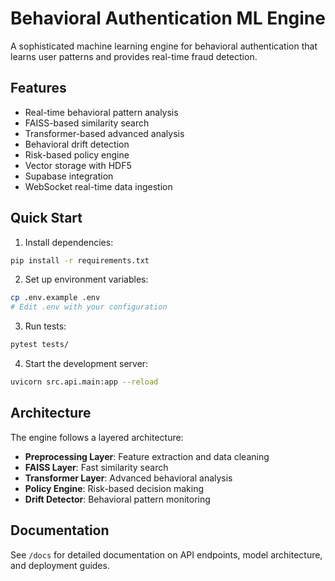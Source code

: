 # Behavioral Authentication ML Engine

A sophisticated machine learning engine for behavioral authentication that learns user patterns and provides real-time fraud detection.

## Features

- Real-time behavioral pattern analysis
- FAISS-based similarity search
- Transformer-based advanced analysis
- Behavioral drift detection
- Risk-based policy engine
- Vector storage with HDF5
- Supabase integration
- WebSocket real-time data ingestion

## Quick Start

1. Install dependencies:
```bash
pip install -r requirements.txt
```

2. Set up environment variables:
```bash
cp .env.example .env
# Edit .env with your configuration
```

3. Run tests:
```bash
pytest tests/
```

4. Start the development server:
```bash
uvicorn src.api.main:app --reload
```

## Architecture

The engine follows a layered architecture:
- **Preprocessing Layer**: Feature extraction and data cleaning
- **FAISS Layer**: Fast similarity search
- **Transformer Layer**: Advanced behavioral analysis
- **Policy Engine**: Risk-based decision making
- **Drift Detector**: Behavioral pattern monitoring

## Documentation

See `/docs` for detailed documentation on API endpoints, model architecture, and deployment guides.
